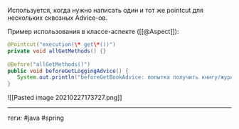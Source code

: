 Используется, когда нужно написать один и тот же pointcut для нескольких сквозных Advice-ов.

Пример использования в классе-аспекте ([[@Aspect]]):
```java
@Pointcut("execution(\* get\*())")  
private void allGetMethods() {}  
  
@Before("allGetMethods()")  
public void beforeGetLoggingAdvice() {  
   System.out.println("beforeGetBookAdvice: попытка получить книгу/журнал");  
}
```

![[Pasted image 20210227173727.png]]


---
*теги:* #java  #spring 
